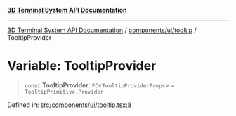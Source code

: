 [**3D Terminal System API Documentation**](../../../../README.md)

***

[3D Terminal System API Documentation](../../../../README.md) / [components/ui/tooltip](../README.md) / TooltipProvider

# Variable: TooltipProvider

> `const` **TooltipProvider**: `FC`\<`TooltipProviderProps`\> = `TooltipPrimitive.Provider`

Defined in: [src/components/ui/tooltip.tsx:8](https://github.com/Dicommunitas/ThreeJS_Terminal_3D2/blob/7cc56be20ce03492e7afbc2e75ffa70f9c523fe8/src/components/ui/tooltip.tsx#L8)
